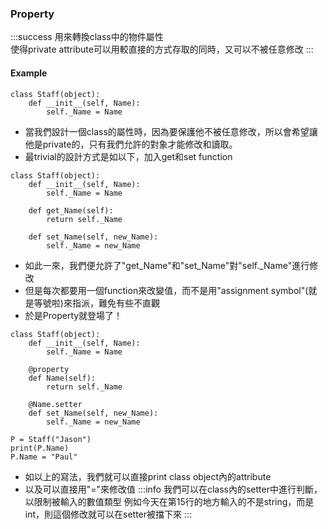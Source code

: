 ### Property
:::success
用來轉換class中的物件屬性  
使得private attribute可以用較直接的方式存取的同時，又可以不被任意修改
:::

#### Example

```python=
class Staff(object):
    def __init__(self, Name):
        self._Name = Name
```
* 當我們設計一個class的屬性時，因為要保護他不被任意修改，所以會希望讓他是private的，只有我們允許的對象才能修改和讀取。
* 最trivial的設計方式是如以下，加入get和set function
```python=
class Staff(object):
    def __init__(self, Name):
        self._Name = Name
    
    def get_Name(self):
        return self._Name
    
    def set_Name(self, new_Name):
        self._Name = new_Name
```
* 如此一來，我們便允許了"get_Name"和"set_Name"對"self.\_Name"進行修改
* 但是每次都要用一個function來改變值，而不是用"assignment symbol"(就是等號啦)來指派，難免有些不直觀
* 於是Property就登場了！
```python=
class Staff(object):
    def __init__(self, Name):
        self._Name = Name
    
    @property
    def Name(self):
        return self._Name
    
    @Name.setter
    def set_Name(self, new_Name):
        self._Name = new_Name

P = Staff("Jason")
print(P.Name)
P.Name = "Paul"
```
* 如以上的寫法，我們就可以直接print class object內的attribute
* 以及可以直接用"="來修改值
:::info
我們可以在class內的setter中進行判斷，以限制被輸入的數值類型
例如今天在第15行的地方輸入的不是string，而是int，則這個修改就可以在setter被擋下來
:::